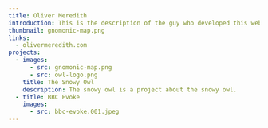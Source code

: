 ```yaml
---
title: Oliver Meredith
introduction: This is the description of the guy who developed this website.
thumbnail: gnomonic-map.png
links:
  - olivermeredith.com
projects:
  - images:
      - src: gnomonic-map.png
      - src: owl-logo.png
    title: The Snowy Owl
    description: The snowy owl is a project about the snowy owl.
  - title: BBC Evoke
    images:
      - src: bbc-evoke.001.jpeg
---
```


